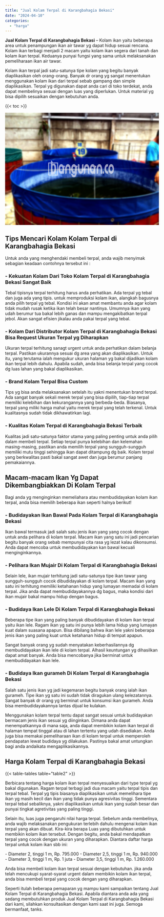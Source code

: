 ```yaml
---
title: "Jual Kolam Terpal di Karangbahagia Bekasi"
date: "2024-04-10"
categories: 
  - "harga"
---
```


**Jual Kolam Terpal di Karangbahagia Bekasi** – Kolam ikan yaitu beberapa area untuk penampungan ikan air tawar yg dapat hidup sesuai rencana. Kolam ikan terbagi menjadi 2 macam yaitu kolam ikan segera dari tanah dan kolam ikan terpal. Keduanya punyai fungsi yang sama untuk melaksanakan pemeliharaan ikan air tawar.

Kolam ikan terpal jadi satu-satunya tipe kolam yang begitu banyak diaplikasikan oleh orang-orang. Banyak dr orang yg sangat menentukan menggunakan kolam ikan dari terpal sebab gampang dan simple diaplikasikan. Terpal yg digunakan dapat anda cari di toko terdekat, anda dapat membelinya sesuai dengan luas yang diperlukan. Untuk material yg bisa dipilih sesuaikan dengan kebutuhan anda.

{{< toc >}}

![Jual Kolam Terpal di Karangbahagia Bekasi](/images/jual-kolam-terpal-31.png)

## Tips Mencari Kolam Kolam Terpal di Karangbahagia Bekasi

Untuk anda yang menghendaki membeli terpal, anda wajib menyimak sebagian keadaan contohnya tersebut ini :

### \- Kekuatan Kolam Dari Toko Kolam Terpal di Karangbahagia Bekasi Sangat Baik

Tebal tipisnya terpal terhitung harus anda perhatikan. Ada terpal yg tebal dan juga ada yang tipis. untuk memproduksi kolam ikan, alangkah bagusnya anda pilih terpal yg tebal. Kondisi ini akan amat membantu anda agar kolam tidak mudah rusak ketika ikan telah besar nantinya. Umumnya ikan yang udah berumur tua bakal lebih ganas dan mampu mengakibatkan terpal jebol. Akan sangat efisien jikalau anda pakai terpal yang tebal.

### \- Kolam Dari Distributor Kolam Terpal di Karangbahagia Bekasi Bisa Request Ukuran Terpal yg Diharapkan

Ukuran terpal terhitung sanagt urgent untuk anda perhatikan dalam belanja terpal. Pastikan ukurannya sesuai dg area yang akan diaplikasikan. Untuk itu, yang terutama ialah mengukur ukuran halaman yg bakal dijadikan kolam ikan terpal lebih dahulu. Apabila sudah, anda bisa belanja terpal yang cocok dg luas lahan yang bakal diaplikasikan.

### \- Brand Kolam Terpal Bisa Custom

Tips yg bisa anda melaksanakan setelah itu yakni menentukan brand terpal. Ada sangat banyak sekali merek terpal yang bisa dipilih, tiap-tiap terpal memiliki kelebihan dan kekurangannya yang berbeda-beda. Biasanya, terpal yang miliki harga mahal yaitu merek terpal yang telah terkenal. Untuk kualitasnya sudah tidak dikhawatirkan lagi.

### \- Kualitas Kolam Terpal di Karangbahagia Bekasi Terbaik

Kualitas jadi satu-satunya faktor utama yang paling penting untuk anda pilih dalam membeli terpal. Setiap terpal punya kelebihan dan kelemahan masing-masing, pastikan anda memilih terpal yang sungguh-sungguh memiliki mutu tinggi sehingga ikan dapat ditampung dg baik. Kolam terpal yang berkwalitas pasti bakal sangat awet dan juga berumur panjang pemakaiannya.

## Macam-macam Ikan Yg Dapat Dikembangbiakkan Di Kolam Terpal

Bagi anda yg menginginkan memeliahara atau membudidayakan kolam ikan terpal, anda bisa memilih beberapa ikan seperti halnya berikut!

### \- Budidayakan Ikan Bawal Pada Kolam Terpal di Karangbahagia Bekasi

Ikan bawal termasuk jadi salah satu jenis ikan yang yang cocok dengan untuk anda pelihara di kolam terpal. Macam ikan yang satu ini jadi pencarian begitu banyak orang sebab mempunyai cita rasa yg lezat kalau dikonsumsi. Anda dapat mencoba untuk membudidayakan kan bawal kecuali menginginkannya.

### \- Pelihara Ikan Mujair Di Kolam Terpal di Karangbahagia Bekasi

Selain lele, ikan mujair terhitung jadi satu-satunya tipe ikan tawar yang sungguh-sungguh cocok dibudidayakan di kolam terpal. Macam ikan yang satu ini terhitung memiliki ketahanan hidup yang lumayan memadai di kolam terpal. Jika anda dapat membudidayakannya dg bagus, maka kondisi dari ikan mujair bakal mampu hidup dengan bagus.

### \- Budidaya Ikan Lele Di Kolam Terpal di Karangbahagia Bekasi

Beberapa tipe ikan yang paling banyak dibudidayakan di kolam ikan terpal yaitu ikan lele. Ragam ikan yg satu ini punya lebih lama hidup yang lumayan kuat dalam suasana apapun. Bisa dibilang bahwa ikan lele yakni beberapa jenis ikan yang paling kuat untuk ketahanan hidup di tempat apapun.

Sangat banyak orang yg sudah menyatakan keberhasilannya dg membudidayakan ikan lele di kolam terpal. Alhasil keuntungan yg dihasilkan dapat amat banyak. Anda bisa mencobanya jika berminat untuk membudidayakan ikan lele.

### \- Budidaya Ikan gurameh Di Kolam Terpal di Karangbahagia Bekasi

Salah satu jenis ikan yg jadi kegemaran begitu banyak orang ialah ikan gurameh. Tipe ikan yg satu ini sudah tidak diragukan ulang kelezatannya. Sangat banyak dr orang yg berminat untuk konsumsi ikan gurameh. Anda bisa membudidayakannya lantas dijual ke kulakan.

Menggunakan kolam terpal tentu dapat sangat sesuai untuk budidayakan bermacam jenis ikan sesuai yg diinginkan. Dimana anda dapat menempatkannya di mana saja, anda dapat membikin kolam ikan terpal di halaman tempat tinggal atau di lahan tertentu yang udah disediakan. Anda juga bisa memakai pemeliharaan ikan di kolam terpal untuk memperoleh pendapatan lewat budidaya yg dilakukan. Pastinya bakal amat untungkan bagi anda andaikata mengaplikasikannya.

## Harga Kolam Terpal di Karangbahagia Bekasi

{{< table-tables table="table2" >}}

Berbicara tentang harga kolam ikan terpal menyesuaikan dari type terpal yg bakal digunakan. Ragam terpal terbagi jadi dua macam yaitu terpal tipis dan terpal tebal. Terpal yg tipis biasanya diaplikasikan untuk memelihara tipe ikan yg masih kecil dan ikan yang tidak punya agresivitas tinggi. Sementara terpal tebal sebaliknya, yakni diaplikasikan untuk ikan yang sudah besar dan punyai tingkat agretivitas yang paling tinggi.

Selain itu, luas juga pengaruhi nilai harga terpal. Sebelum anda membelinya, anda wajib melaksanakan pengukuran terlebih dahulu mengenai kolam ikan terpal yang akan dibuat. Kira-kira berapa Luas yang dibutuhkan untuk membikin kolam ikan tersebut. Dengan begitu, anda bakal mendapatkan terpal yang cocok dengan ukuran yang diharapkan. Diantara daftar harga terpal untuk kolam ikan sbb ini:

\- Diameter 2, tinggi 1 m, Rp. 795.000 - Diameter 2,5, tinggi 1 m, Rp. 940.000 - Diameter 3, tinggi 1 m, Rp. 1 juta - Diameter 3,5, tinggi 1 m, Rp. 1.260.000

Anda bisa membeli kolam ikan terpal sesuai dengan kebutuhan. jika anda telah mencukupi syarat-syarat urgent dalam membikin kolam ikan terpal, anda bisa membeli terpal yang cocok dengan yang diharapkan.

Seperti itulah beberapa pemaparan yg mampu kami sampaikan tentang Jual Kolam Terpal di Karangbahagia Bekasi. Apabila diantara anda ada yang sedang membutuhkan produk Jual Kolam Terpal di Karangbahagia Bekasi dari kami, silahkan konsultasikan dengan kami saat ini juga. Semoga bermanfaat, tanks.
